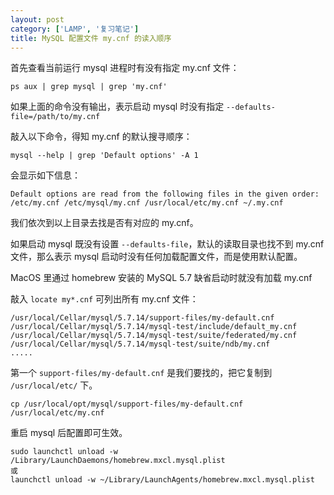 ```yaml
---
layout: post
category: ['LAMP', '复习笔记']
title: MySQL 配置文件 my.cnf 的读入顺序
---
```


首先查看当前运行 mysql 进程时有没有指定 my.cnf 文件：

    ps aux | grep mysql | grep 'my.cnf'

如果上面的命令没有输出，表示启动 mysql 时没有指定 `--defaults-file=/path/to/my.cnf`

敲入以下命令，得知 my.cnf 的默认搜寻顺序：

    mysql --help | grep 'Default options' -A 1

会显示如下信息：

    Default options are read from the following files in the given order:
    /etc/my.cnf /etc/mysql/my.cnf /usr/local/etc/my.cnf ~/.my.cnf

我们依次到以上目录去找是否有对应的 my.cnf。

如果启动 mysql 既没有设置 `--defaults-file`，默认的读取目录也找不到 my.cnf 文件，那么表示 mysql 启动时没有任何加载配置文件，而是使用默认配置。

MacOS 里通过 homebrew 安装的 MySQL 5.7 缺省启动时就没有加载 my.cnf

敲入 `locate my*.cnf` 可列出所有 my.cnf 文件：

    /usr/local/Cellar/mysql/5.7.14/support-files/my-default.cnf
    /usr/local/Cellar/mysql/5.7.14/mysql-test/include/default_my.cnf
    /usr/local/Cellar/mysql/5.7.14/mysql-test/suite/federated/my.cnf
    /usr/local/Cellar/mysql/5.7.14/mysql-test/suite/ndb/my.cnf
    .....

第一个 `support-files/my-default.cnf` 是我们要找的，把它复制到 `/usr/local/etc/` 下。

    cp /usr/local/opt/mysql/support-files/my-default.cnf /usr/local/etc/my.cnf

重启 mysql 后配置即可生效。

    sudo launchctl unload -w /Library/LaunchDaemons/homebrew.mxcl.mysql.plist
    或
    launchctl unload -w ~/Library/LaunchAgents/homebrew.mxcl.mysql.plist
